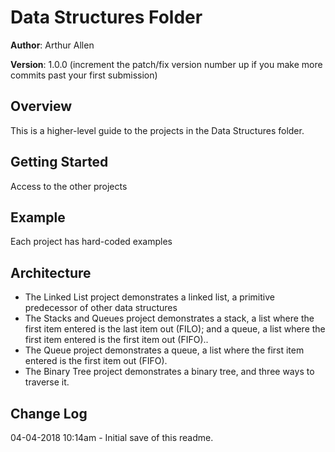 # Data Structures Folder

**Author**: Arthur Allen

**Version**: 1.0.0 (increment the patch/fix version number up if you make more commits past your first submission)

## Overview
<!-- Provide a high level overview of what this application is and why you are building it, beyond the fact that it's an assignment for a Code Fellows 401 class. (i.e. What's your problem domain?) -->
This is a higher-level guide to the projects in the Data Structures folder.

## Getting Started
<!-- What are the steps that a user must take in order to build this app on their own machine and get it running? -->
Access to the other projects

## Example
<!-- Show them what looks like and how how to use the application.  -->
Each project has hard-coded examples

## Architecture
<!-- Provide a detailed description of the application design. What technologies (languages, libraries, etc) you're using, and any other relevant design information. -->
+ The Linked List project demonstrates a linked list, a primitive predecessor of other data structures
+ The Stacks and Queues project demonstrates a stack, a list where the first item entered is the last item out (FILO); and a queue, a list where the first item entered is the first item out (FIFO)..
+ The Queue project demonstrates a queue, a list where the first item entered is the first item out (FIFO).
+ The Binary Tree project demonstrates a binary tree, and three ways to traverse it.


## Change Log
<!-- Use this are to document the iterative changes made to your application as each feature is successfully implemented. Use time stamps. Here's an example:

01-01-2001 4:59pm - Added functionality to add and delete some things. -->
04-04-2018 10:14am - Initial save of this readme.

